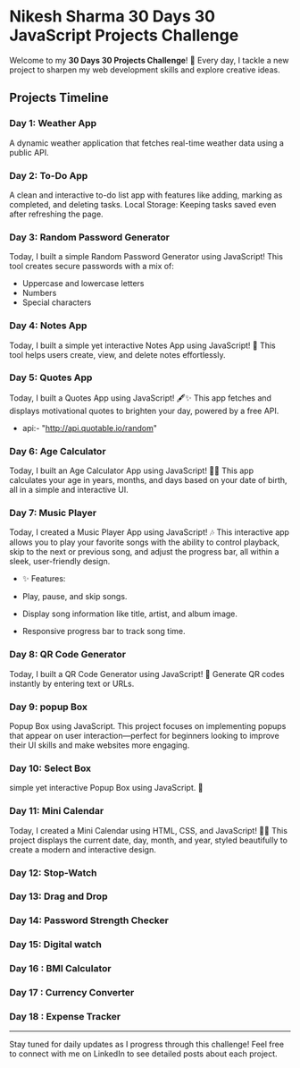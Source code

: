 # Nikesh Sharma 30 Days 30 JavaScript  Projects Challenge 

Welcome to my **30 Days 30 Projects Challenge**! 🚀
Every day, I tackle a new project to sharpen my web development skills and explore creative ideas. 

## Projects Timeline

### Day 1: Weather App
A dynamic weather application that fetches real-time weather data using a public API.

### Day 2: To-Do App
A clean and interactive to-do list app with features like adding, marking as completed, and deleting tasks.
Local Storage: Keeping tasks saved even after refreshing the page.


### Day 3: Random Password Generator
Today, I built a simple Random Password Generator using JavaScript! This tool creates secure passwords with a mix of:
- Uppercase and lowercase letters
- Numbers
- Special characters

### Day 4: Notes App

Today, I built a simple yet interactive Notes App using JavaScript! 📝 This tool helps users create, view, and delete notes effortlessly.

### Day 5: Quotes App

Today, I built a Quotes App using JavaScript! 🖋️✨ This app fetches and displays motivational quotes to brighten your day, powered by a free API.

- api:- "http://api.quotable.io/random"


### Day 6: Age Calculator 

Today, I built an Age Calculator App using JavaScript! 🧑‍💻 This app calculates your age in years, months, and days based on your date of birth, all in a simple and interactive UI.


### Day 7: Music Player

Today, I created a Music Player App using JavaScript! 🎶 This interactive app allows you to play your favorite songs with the ability to control playback, skip to the next or previous song, and adjust the progress bar, all within a sleek, user-friendly design.

- ✨ Features:

- Play, pause, and skip songs.
- Display song information like title, artist, and album image.
- Responsive progress bar to track song time.

### Day 8: QR Code Generator 

Today, I built a QR Code Generator using JavaScript! 🎯  Generate QR codes instantly by entering text or URLs.
 
### Day 9: popup Box

Popup Box using JavaScript.
This project focuses on implementing popups that appear on user interaction—perfect for beginners looking to improve their UI skills and make websites more engaging.

### Day 10: Select Box

simple yet interactive Popup Box using JavaScript. 🚀

### Day 11: Mini Calendar

Today, I created a Mini Calendar using HTML, CSS, and JavaScript! 📆🚀
This project displays the current date, day, month, and year, styled beautifully to create a modern and interactive design.

### Day 12: Stop-Watch

### Day 13: Drag and Drop


### Day 14: Password Strength Checker

### Day 15: Digital watch

### Day 16 : BMI Calculator

### Day 17 : Currency Converter 

### Day 18 : Expense Tracker



---

Stay tuned for daily updates as I progress through this challenge! Feel free to connect with me on LinkedIn to see detailed posts about each project.



